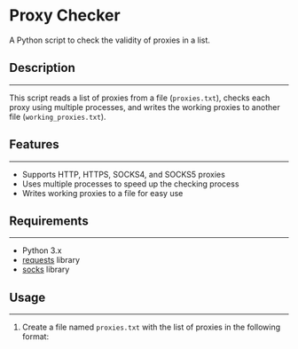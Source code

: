 # Proxy Checker

A Python script to check the validity of proxies in a list.

## Description
---------------

This script reads a list of proxies from a file (`proxies.txt`), checks each proxy using multiple processes, and writes the working proxies to another file (`working_proxies.txt`).

## Features
------------

* Supports HTTP, HTTPS, SOCKS4, and SOCKS5 proxies
* Uses multiple processes to speed up the checking process
* Writes working proxies to a file for easy use

## Requirements
---------------

* Python 3.x
* [requests](cci:4://c:/Users/Maari/Desktop/Project/Proxy_Checker/proxy_checker.py:0:0-14:0) library
* [socks](cci:1://c:/Users/Maari/Desktop/Project/Proxy_Checker/proxy_checker.py:34:0-48:19) library

## Usage
-----

1. Create a file named `proxies.txt` with the list of proxies in the following format:
